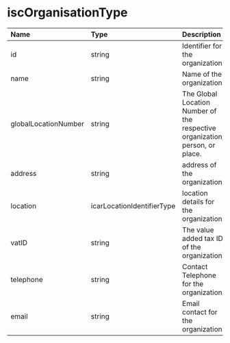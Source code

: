 # iscOrganisationType
Name | Type | Description
:--- | :--- | :----------
id | string | Identifier for the organization.
name | string | Name of the organization.
globalLocationNumber | string | The Global Location Number of the respective organization, person, or place.
address | string | address of the organization.
location | icarLocationIdentifierType | location details for the organization.
vatID | string | The value added tax ID of the organization.
telephone | string | Contact Telephone for the organization.
email | string | Email contact for the organization. 